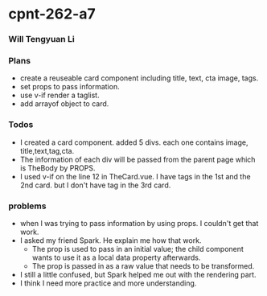 # cpnt-262-a7
### Will Tengyuan Li
### Plans
- create a reuseable card component including title, text, cta image, tags.
- set props to pass information.
- use v-if render a taglist.
- add arrayof object to card.
### Todos
- I created a card component. added 5 divs. each one contains image, title,text,tag,cta.
- The information of each div will be passed from the parent page which is TheBody by PROPS.
- I used v-if on the line 12 in TheCard.vue. I have tags in the 1st and the 2nd card. but I don't have tag in the 3rd card.
### problems
- when I was trying to pass information by using props. I couldn't get that work.
- I asked my friend Spark. He explain me how that work.
  - The prop is used to pass in an initial value; the child component wants to use it as a local data property afterwards.
  - The prop is passed in as a raw value that needs to be transformed.
- I still a little confused, but Spark helped me out with the rendering part.
- I think I need more practice and more understanding.